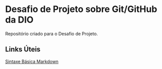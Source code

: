 # Desafio de Projeto sobre Git/GitHub da DIO

Repositório criado para o Desafio de Projeto.

## Links Úteis
[Sintaxe Básica Markdown](https://www.markdownguide.org/basic-syntax)
